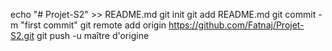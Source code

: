 echo "# Projet-S2" >> README.md
git init
git add README.md
git commit -m "first commit"
git remote add origin https://github.com/Fatnaj/Projet-S2.git
 git push -u maître d'origine

 
